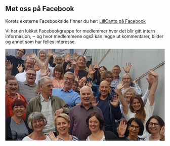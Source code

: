 ## Møt oss på Facebook

Korets eksterne Facebookside finner du her: [LillCanto på Facebook](https://www.facebook.com/LillCanto/)

Vi har en lukket Facebookgruppe for medlemmer hvor det blir gitt intern informasjon, ‒ og hvor medlemmene også kan legge ut kommentarer, bilder og annet som har felles interesse.

![LillCanto Julekonsert 2019](assets/bilder_til_web/LCgruppebilde.jpg)
